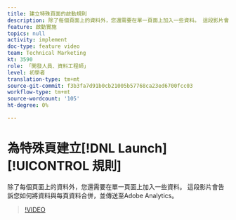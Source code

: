 ```yaml
---
title: 建立特殊頁面的啟動規則
description: 除了每個頁面上的資料外，您還需要在單一頁面上加入一些資料。 這段影片會告訴您如何將資料與每頁資料合併，並傳送至Adobe Analytics。
feature: 啟動實施
topics: null
activity: implement
doc-type: feature video
team: Technical Marketing
kt: 3590
role: 「開發人員、資料工程師」
level: 初學者
translation-type: tm+mt
source-git-commit: f3b3fa7d91b0cb21005b57768ca23ed6700fcc03
workflow-type: tm+mt
source-wordcount: '105'
ht-degree: 0%

---
```



# 為特殊頁建立[!DNL Launch] [!UICONTROL 規則]

除了每個頁面上的資料外，您還需要在單一頁面上加入一些資料。 這段影片會告訴您如何將資料與每頁資料合併，並傳送至Adobe Analytics。

>[!VIDEO](https://video.tv.adobe.com/v/28770/?quality=12)
